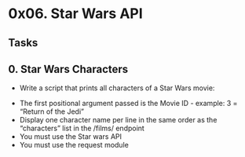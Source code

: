 # 0x06. Star Wars API

##  Tasks
## 0. Star Wars Characters
- Write a script that prints all characters of a Star Wars movie:

+ The first positional argument passed is the Movie ID - example: 3 = “Return of the Jedi”
+ Display one character name per line in the same order as the “characters” list in the /films/ endpoint
+ You must use the Star wars API
+ You must use the request module
